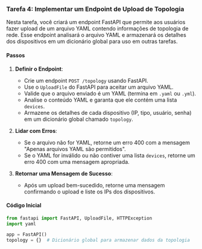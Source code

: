 ### Tarefa 4: Implementar um Endpoint de Upload de Topologia

Nesta tarefa, você criará um endpoint FastAPI que permite aos usuários fazer upload de um arquivo YAML contendo informações de topologia de rede. Esse endpoint analisará o arquivo YAML e armazenará os detalhes dos dispositivos em um dicionário global para uso em outras tarefas.

#### Passos
1. **Definir o Endpoint**:
   - Crie um endpoint `POST /topology` usando FastAPI.
   - Use o `UploadFile` do FastAPI para aceitar um arquivo YAML.
   - Valide que o arquivo enviado é um YAML (termina em `.yaml` ou `.yml`).
   - Analise o conteúdo YAML e garanta que ele contém uma lista `devices`.
   - Armazene os detalhes de cada dispositivo (IP, tipo, usuário, senha) em um dicionário global chamado `topology`.

2. **Lidar com Erros**:
   - Se o arquivo não for YAML, retorne um erro 400 com a mensagem "Apenas arquivos YAML são permitidos".
   - Se o YAML for inválido ou não contiver uma lista `devices`, retorne um erro 400 com uma mensagem apropriada.

3. **Retornar uma Mensagem de Sucesso**:
   - Após um upload bem-sucedido, retorne uma mensagem confirmando o upload e liste os IPs dos dispositivos.

#### Código Inicial
```python
from fastapi import FastAPI, UploadFile, HTTPException
import yaml

app = FastAPI()
topology = {}  # Dicionário global para armazenar dados da topologia